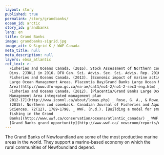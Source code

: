 ```yaml
---
layout: story
published: true
permalink: /story/grandbanks/
ocean_id: arctic
story_id: grandbanks
lang: en
title: Grand Banks
image: grandbanks-sigrid.jpg
image_att: © Sigrid K / WWF-Canada
meta_title: null
meta_description: null
layers: ebsa_atlantic
ref_text: >-
  Fisheries and Oceans Canada. (2016). Stock Assessment of Northern Cod (NAFO
  Divs. 2J3KL) in 2016. DFO Can. Sci. Advis. Sec. Sci. Advis. Rep. 2016/026 _
  Fisheries and Oceans Canada. (2013). [Economic impact of marine activities in
  Large Ocean Management Areas. Placentia Bay/Grand Banks Large Ocean Management
  Area](http://www.dfo-mpo.gc.ca/ea-ae/cat1/no1-2/no1-2-sec3-eng.htm) _ 
  Fisheries and Oceans Canada. (2012). [Placentia/Grand Banks Large Ocean
  Management Area integrated management plan
  2012-17](http://www.icomnl.ca/about/lomas.php) _ Rose, G. A., & Rowe, S.
  (2015). Northern cod comeback. Canadian Journal of Fisheries and Aquatic
  Sciences, 72(12), 1789-1798. _ WWF. (n.d.). [Building a model for smarter
  fishing in the Grand
  Banks](http://www.wwf.ca/conservation/oceans/atlantic_canada/) _ WWF. (n.d.).
  [Grand Banks grand opportunity](http://www.wwf.ca/ newsroom/reports/oceans/)
---
```


The Grand Banks of Newfoundland are some of the most productive marine areas in the world. They support a marine-based economy on which the rural communities of Newfoundland depend.
